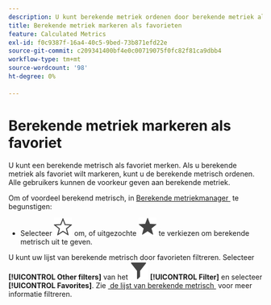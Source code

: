 ```yaml
---
description: U kunt berekende metriek ordenen door berekende metriek als favorieten te markeren.
title: Berekende metriek markeren als favorieten
feature: Calculated Metrics
exl-id: f0c9387f-16a4-40c5-9bed-73b871efd22e
source-git-commit: c209341400bf4e0c00719075f0fc82f81ca9dbb4
workflow-type: tm+mt
source-wordcount: '98'
ht-degree: 0%

---
```


# Berekende metriek markeren als favoriet

U kunt een berekende metrisch als favoriet merken. Als u berekende metriek als favoriet wilt markeren, kunt u de berekende metrisch ordenen. Alle gebruikers kunnen de voorkeur geven aan berekende metriek.

Om of voordeel berekend metrisch, in [&#x200B; Berekende metriekmanager &#x200B;](/help/components/calc-metrics/cm-workflow/cm-manager.md) te begunstigen:

* Selecteer ![&#x200B; StarOutline &#x200B;](/help/assets/icons/StarOutline.svg) om, of uitgezochte ![&#x200B; Ster &#x200B;](/help/assets/icons/Star.svg) te verkiezen om berekende metrisch uit te geven.

U kunt uw lijst van berekende metrisch door favorieten filtreren. Selecteer **[!UICONTROL Other filters]** van het ![&#x200B; paneel van de Filter &#x200B;](/help/assets/icons/Filter.svg) **[!UICONTROL Filter]** en selecteer **[!UICONTROL Favorites]**. Zie [&#x200B; de lijst van berekende metrisch &#x200B;](/help/components/calc-metrics/cm-workflow/cm-filter.md) voor meer informatie filtreren.
